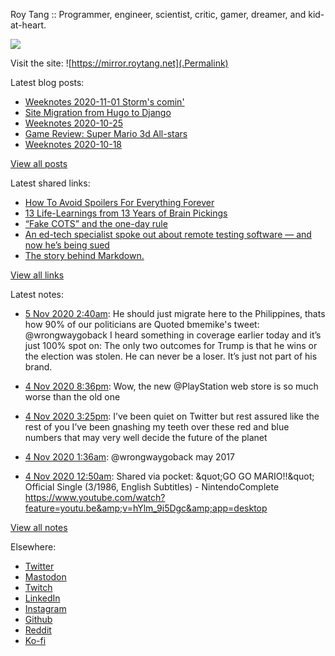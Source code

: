 Roy Tang :: Programmer, engineer, scientist, critic, gamer, dreamer, and kid-at-heart.

![](https://roytang.net/img/profile.jpg)

Visit the site: ![https://mirror.roytang.net](.Permalink)

Latest blog posts:
    

- [Weeknotes 2020-11-01 Storm&#39;s comin&#39;](https://mirror.roytang.net/2020/11/weeknotes-2020-11-01/)
- [Site Migration from Hugo to Django](https://mirror.roytang.net/2020/10/site-migration-from-hugo-to-django/)
- [Weeknotes 2020-10-25](https://mirror.roytang.net/2020/10/weeknotes-2020-10-25/)
- [Game Review: Super Mario 3d All-stars](https://mirror.roytang.net/2020/10/mario-3d-all-stars/)
- [Weeknotes 2020-10-18](https://mirror.roytang.net/2020/10/weeknotes-2020-10-18/)

[View all posts](https://mirror.roytang.net/blog)

Latest shared links:
    

- [How To Avoid Spoilers For Everything Forever](https://mirror.roytang.net/2020/11/how-to-avoid-spoilers-for-everything-forever/)
- [13 Life-Learnings from 13 Years of Brain Pickings](https://mirror.roytang.net/2020/11/13-life-learnings-from-13-years-of-brain-pickings/)
- [“Fake COTS” and the one-day rule](https://mirror.roytang.net/2020/10/fake-cots-and-the-one-day-rule/)
- [An ed-tech specialist spoke out about remote testing software — and now he’s being sued](https://mirror.roytang.net/2020/10/an-ed-tech-specialist-spoke-out-about-remote-testing-software-and-now-hes-being-sued/)
- [The story behind Markdown.](https://mirror.roytang.net/2020/10/the-story-behind-markdown/)

[View all links](https://mirror.roytang.net/links)

Latest notes:
    

- [5 Nov 2020 2:40am](https://mirror.roytang.net/2020/11/1324179840522596353/): He should just migrate here to the Philippines, thats how 90% of our politicians are
Quoted bmemike&#39;s tweet:   @wrongwaygoback I heard something in coverage earlier today and it&rsquo;s just 100% spot on:
The only two outcomes for Trump is that he wins or the election was stolen. He can never be a loser. It&rsquo;s just not part of his brand.
 
- [4 Nov 2020 8:36pm](https://mirror.roytang.net/2020/11/1324088239699816448/): Wow, the new @PlayStation web store is so much worse than the old one
- [4 Nov 2020 3:25pm](https://mirror.roytang.net/2020/11/1324009839777861632/): I&rsquo;ve been quiet on Twitter but rest assured like the rest of you I&rsquo;ve been gnashing my teeth over these red and blue numbers that may very well decide the future of the planet
- [4 Nov 2020 1:36am](https://mirror.roytang.net/2020/11/1323801262966534145/): @wrongwaygoback may 2017
- [4 Nov 2020 12:50am](https://mirror.roytang.net/2020/11/1323789651421720576/): Shared via pocket: &amp;quot;GO GO MARIO!!&amp;quot; Official Single (3/1986, English Subtitles) - NintendoComplete https://www.youtube.com/watch?feature=youtu.be&amp;v=hYlm_9i5Dgc&amp;app=desktop

[View all notes](https://mirror.roytang.net/notes)

Elsewhere:

- [Twitter](https://twitter.com/roytang)
- [Mastodon](https://mastodon.technology/@roytang)
- [Twitch](https://twitch.tv/twitchyroy)
- [LinkedIn](https://www.linkedin.com/in/roytang)
- [Instagram](https://instagram.com/roytang0400)
- [Github](https://github.com/roytang)
- [Reddit](https://reddit.com/u/hungryroy)
- [Ko-fi](https://ko-fi.com/roytang)
